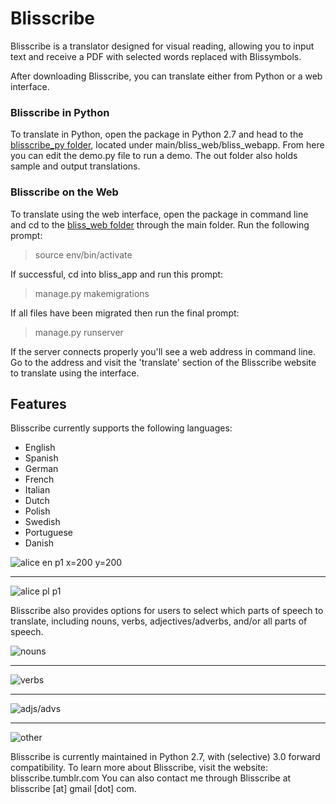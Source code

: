 <h1>Blisscribe</h1>

Blisscribe is a translator designed for visual reading, allowing you to input text and receive a PDF with selected words replaced with Blissymbols.

After downloading Blisscribe, you can translate either from Python or a web interface.

<h3>Blisscribe in Python</h3>

To translate in Python, open the package in Python 2.7 and head to the  [blisscribe_py folder](https://github.com/coraharmonica/blisscribe/tree/master/main/bliss_web/bliss_app/bliss_webapp/blisscribe_py), located under main/bliss_web/bliss_webapp.  From here you can edit the demo.py file to run a demo.  The out folder also holds sample and output translations.

<h3>Blisscribe on the Web</h3>

To translate using the web interface, open the package in command line and cd to the [bliss_web folder](https://github.com/coraharmonica/blisscribe/tree/master/main/bliss_web) through the main folder.  Run the following prompt:

> source env/bin/activate

If successful, cd into bliss_app and run this prompt:

> manage.py makemigrations

If all files have been migrated then run the final prompt:

> manage.py runserver

If the server connects properly you'll see a web address in command line.  Go to the address and visit the 'translate' section of the Blisscribe website to translate using the interface.

<h2>Features</h2>

Blisscribe currently supports the following languages:
- English
- Spanish
- German
- French
- Italian
- Dutch
- Polish
- Swedish
- Portuguese
- Danish


![alice en p1 x=200 y=200](https://github.com/coraharmonica/blisscribe/blob/master/main/bliss_web/bliss_app/bliss_webapp/blisscribe_py/sample%20translations/alice%20in%20wonderland%20en%20p1.png?raw=true)

***

![alice pl p1](https://github.com/coraharmonica/blisscribe/blob/master/main/bliss_web/bliss_app/bliss_webapp/blisscribe_py/sample%20translations/alice%20in%20wonderland%20pl%20p1.png?raw=true)


Blisscribe also provides options for users to select which parts of speech to translate, including nouns, verbs, adjectives/adverbs, and/or all parts of speech.

![nouns](https://github.com/coraharmonica/blisscribe/blob/master/main/bliss_web/bliss_app/bliss_webapp/blisscribe_py/sample%20translations/quickbrownfox_nouns.png?raw=true)

***

![verbs](https://github.com/coraharmonica/blisscribe/blob/master/main/bliss_web/bliss_app/bliss_webapp/blisscribe_py/sample%20translations/quickbrownfox_verbs.png?raw=true)

***

![adjs/advs](https://github.com/coraharmonica/blisscribe/blob/master/main/bliss_web/bliss_app/bliss_webapp/blisscribe_py/sample%20translations/quickbrownfox_adjs.png?raw=true)

***

![other](https://github.com/coraharmonica/blisscribe/blob/master/main/bliss_web/bliss_app/bliss_webapp/blisscribe_py/sample%20translations/quickbrownfox_other.png?raw=true)


Blisscribe is currently maintained in Python 2.7, with (selective) 3.0 forward compatibility.
To learn more about Blisscribe, visit the website:  blisscribe.tumblr.com
You can also contact me through Blisscribe at blisscribe [at] gmail [dot] com.
